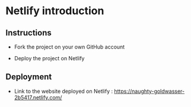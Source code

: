 # Netlify introduction

## Instructions

* Fork the project on your own GitHub account

* Deploy the project on Netlify

## Deployment

* Link to the website deployed on Netlify : https://naughty-goldwasser-2b5417.netlify.com/
